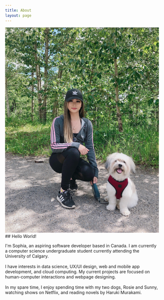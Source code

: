 ```yaml
---
title: About
layout: page
---
```

<img class="image" src="/assets/images/me2.jpg" alt="Alt Text">
## Hello World!
<p>I'm Sophia, an aspiring software developer based in Canada. I am currently a computer science undergraduate student currently attending the University of Calgary.
<br><br>
I have interests in data science, UX/UI design, web and mobile app development, and cloud computing. My current projects are focused on human-computer interactions and webpage designing.
<br><br>
In my spare time, I enjoy spending time with my two dogs, Rosie and Sunny, watching shows on Netflix,  and reading novels by Haruki Murakami.
</p>